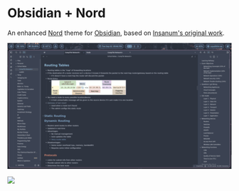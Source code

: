 
# Obsidian + Nord
An enhanced [Nord](https://github.com/arcticicestudio/nord) theme for [Obsidian](https://obsidian.md), based on [Insanum's original work](https://github.com/insanum/obsidian_nord).

![](dark.png)

![](light.png)

